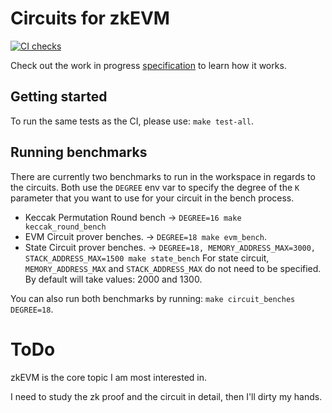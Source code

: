 # Circuits for zkEVM

[![CI checks](https://github.com/appliedzkp/zkevm-circuits/actions/workflows/ci.yml/badge.svg)](https://github.com/appliedzkp/zkevm-circuits/actions/workflows/ci.yml)

Check out the work in progress [specification](https://github.com/appliedzkp/zkevm-specs) to learn how it works.


## Getting started

To run the same tests as the CI, please use: `make test-all`.

## Running benchmarks

There are currently two benchmarks to run in the workspace in regards to the circuits.
Both use the `DEGREE` env var to specify the degree of the `K` parameter that you want 
to use for your circuit in the bench process.
-   Keccak Permutation Round bench -> `DEGREE=16 make keccak_round_bench`
-   EVM Circuit prover benches. -> `DEGREE=18 make evm_bench`.
-   State Circuit prover benches. -> `DEGREE=18, MEMORY_ADDRESS_MAX=3000, STACK_ADDRESS_MAX=1500 make state_bench`
For state circuit, `MEMORY_ADDRESS_MAX` and `STACK_ADDRESS_MAX` do not need to be specified. 
By default will take values: 2000 and 1300.

You can also run both benchmarks by running: `make circuit_benches DEGREE=18`.

# ToDo

zkEVM is the core topic I am most interested in.

I need to study the zk proof and the circuit in detail, then I'll dirty my hands.
